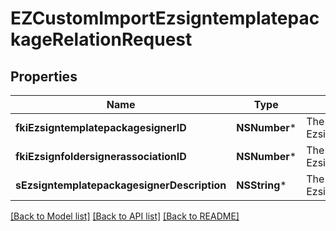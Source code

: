 # EZCustomImportEzsigntemplatepackageRelationRequest

## Properties
Name | Type | Description | Notes
------------ | ------------- | ------------- | -------------
**fkiEzsigntemplatepackagesignerID** | **NSNumber*** | The unique ID of the Ezsigntemplatepackagesigner | [optional] 
**fkiEzsignfoldersignerassociationID** | **NSNumber*** | The unique ID of the Ezsignfoldersignerassociation | 
**sEzsigntemplatepackagesignerDescription** | **NSString*** | The description of the Ezsigntemplatepackagesigner | [optional] 

[[Back to Model list]](../README.md#documentation-for-models) [[Back to API list]](../README.md#documentation-for-api-endpoints) [[Back to README]](../README.md)


